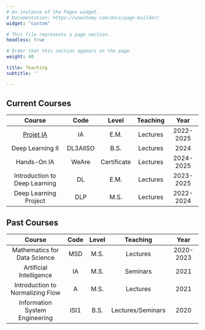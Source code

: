 ```yaml
---
# An instance of the Pages widget.
# Documentation: https://wowchemy.com/docs/page-builder/
widget: "custom"

# This file represents a page section.
headless: true

# Order that this section appears on the page.
weight: 40

title: Teaching
subtitle: ''

---
```


## Current Courses

|Course| Code | Level | Teaching | Year |
|:------:|:---:|:----:|:------:|:----:|
| [Projet IA](https://www.lamsade.dauphine.fr/~averine/ProjetIA/liens.html) | IA | E.M. | Lectures | 2022-2025 |
| Deep Learning II| DL3AIISO | B.S. | Lectures | 2024 |
| Hands-On IA | WeAre | Certificate | Lectures | 2024-2025 |
| Introduction to Deep Learning | DL | E.M. | Lectures|2023-2025|
|Deep Learning Project | DLP | M.S. |Lectures|2022-2024|

## Past Courses

|Course| Code | Level | Teaching | Year |
|:------:|:---:|:----:|:------:|:----:|
|Mathematics for Data Science | MSD | M.S. | Lectures |2020-2023|
|Artificial Intelligence | IA | M.S. |Seminars|2021|
|Introduction to Normalizing Flow | A | M.S. |Lectures|2021|
|Information System Engineering | ISI1 | B.S. | Lectures/Seminars |2020|

